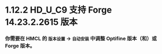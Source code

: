 # 1.12.2 HD_U_C9 支持 Forge 14.23.2.2615 版本

### 你需要在 HMCL 的 `版本设置` -> `自动安装` 中调整 Optifine 版本（和）或 Forge 版本。
